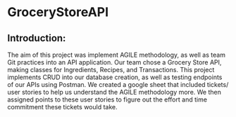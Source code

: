 # GroceryStoreAPI

## Introduction:
The aim of this project was implement AGILE methodology, as well as team Git practices into an API application. Our team chose a Grocery Store API, making classes for Ingredients, Recipes, and Transactions. 
This project implements CRUD into our database creation, as well as testing endpoints of our APIs using Postman. We created a google sheet that included tickets/ user stories to help us understand the AGILE methodology more. 
We then assigned points to these user stories to figure out the effort and time commitment these tickets would take. 
